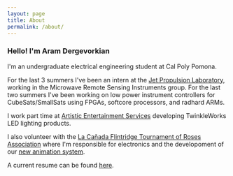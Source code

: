 ```yaml
---
layout: page
title: About
permalink: /about/
---
```


### Hello! I'm Aram Dergevorkian

I'm an undergraduate electrical engineering student at Cal Poly Pomona.

For the last 3 summers I've been an intern at the <a href="https://www.jpl.nasa.gov/" target="_blank">Jet Propulsion Laboratory</a>, working in the Microwave Remote Sensing Instruments group. For the last two summers I've been working on low power instrument controllers for CubeSats/SmallSats using FPGAs, softcore processors, and radhard ARMs.

I work part time at <a href="http://www.aescreative.com/" target="_blank">Artistic Entertainment Services</a> developing TwinkleWorks LED lighting products.

I also volunteer with the <a href="https://lcftra.org/home.php" target="_blank">La Cañada Flintridge Tournament of Roses Association</a> where I'm responsible for electronics and the developoment of our <a href="https://aramder.github.io/animation-2019" target="_blank">new animation system</a>.

A current resume can be found <a href="https://aramder.github.io/Aram Dergevorkian Resume Dec 2018.pdf" target="_blank">here</a>.

